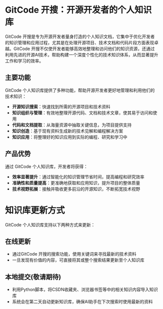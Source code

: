 # GitCode 开搜：开源开发者的个人知识库

GitCode 开搜是专为开源开发者量身打造的个人知识文档，它集中于优化开发者的知识管理和应用过程，尤其是在处理开源项目、技术文档和代码片段方面表现卓越。GitCode 开搜不仅使开发者能够高效地整理和访问他们的知识资源，还通过利用先进的开源AI技术，帮助构建一个深度个性化的技术知识体系，从而显著提升工作和学习的效率。

## 主要功能

GitCode 个人知识库提供了多种功能，帮助开源开发者更好地管理和利用他们的技术知识：

- **开源知识搜索**：快速找到所需的开源项目和技术资料
- **知识组织与管理**：有效地整理开源代码、文档和技术文章，使其易于访问和使用
- **代码和文档提取**：从海量资源中抽取关键信息，为项目提供支持
- **知识创造**：基于现有资料生成新的技术见解和编程解决方案
- **知识应用**：将整理好的知识应用到实际的编程、研究和学习中

## 产品优势

通过 GitCode 个人知识库，开发者将获得：

- **效率显著提升**：通过智能化的知识管理节省时间，提高编程和研究效率
- **准确性和质量提高**：更准确地获取和应用知识，提升项目的整体质量
- **技术视野拓展**：接触并吸收更多前沿的开源知识，不断拓宽技术视野

# 知识库更新方式

GitCode 个人知识库支持以下两种方式来更新：

## 在线更新

- 通过GitCode 开搜的搜索功能，使用关键词来寻找最新的技术资料
- 一旦发现有价值的内容，可直接将其或整个搜索结果更新至个人知识库

## 本地提交(敬请期待)

- 利用Python脚本，将CSDN收藏夹、浏览器书签等中的相关知识内容导入知识库
- 系统会在第二天自动更新知识库，确保AI助手在下次搜索时使用最新的资料